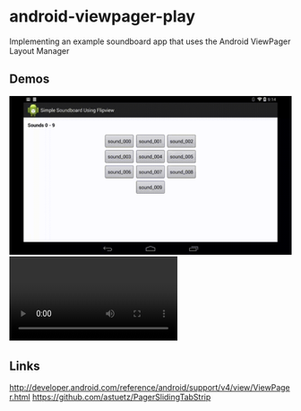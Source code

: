 android-viewpager-play
======================

Implementing an example soundboard app that uses the Android ViewPager Layout Manager

Demos
-----
![Animated Gif (no sound)](./demos/simple_soundboard_demo.gif)<br>
![Current mp4 video](./demos/simple_soundboard_demo.mp4)<br>

Links
-----
http://developer.android.com/reference/android/support/v4/view/ViewPager.html
https://github.com/astuetz/PagerSlidingTabStrip
